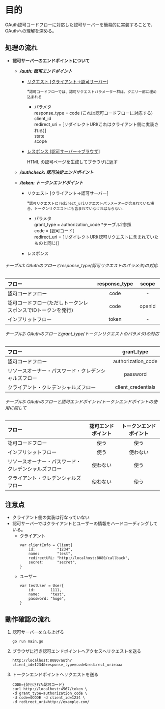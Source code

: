 
# 目的

OAuth認可コードフローに対応した認可サーバーを簡易的に実装することで、OAuthへの理解を深める。

## 処理の流れ

- **認可サーバーのエンドポイントについて**
  - ***/auth: 認可エンドポイント***
    - <u>リクエスト [クライアント->認可サーバー]</u>
      
      *`認可コードフローでは、認可リクエストパラメーター群は、クエリー部に埋め込まれる`
      
      - パラメタ  
      response_type = code (これは認可コードフローに対応する)  
      client_id  
      redirect_uri = [リダイレクトURI(これはクライアント側に実装される)]  
      state  
      scope  
    
    - <u>レスポンス [認可サーバー->ブラウザ]</u>
     
       HTML の認可ページを生成してブラウザに返す
      
  - ***/authcheck: 認可決定エンドポイント***


  - ***/token: トークンエンドポイント***
    - リクエスト [クライアント->認可サーバー]
      
      
    
      *`認可リクエストにredirect_uriリクエストパラメーターが含まれていた場合、トークンリクエストにも含まれていなければならない.`
    
      - パラメタ  
      grant_type = authorization_code *テーブル2参照  
      code = [認可コード]  
      redirect_uri = [リダイレクトURI(認可リクエストに含まれていたものと同じ)]  
      
    - レスポンス

  
###### テーブル1: OAuthのフローとresponse_type(認可リクエストのパラメタ)の対応
| フロー | response_type | scope　|
| :--- | :---: |:---:|
| 認可コードフロー | code | - |
| 認可コードフロー(ただしトークンレスポンスでIDトークンを発行)| code | openid  |
| インプリットフロー | token | - |
 

###### テーブル2: OAuthのフローとgrant_type(トークンリクエストのパラメタ)の対応
| フロー | grant_type |
| :--- | :---: |
| 認可コードフロー | authorization_code |
| リソースオーナー・パスワード・クレデンシャルズフロー | password |
| クライアント・クレデンシャルズフロー | client_credentials |


###### テーブル3: OAuthのフローと認可エンドポイント/トークンエンドポイントの使用に関して

| フロー | 認可エンドポイント | トークンエンドポイント　|
| :--- | :---: | :---: |
| 認可コードフロー | 使う | 使う |
| インプリシットフロー | 使う | 使わない |
| リソースオーナー・パスワード・クレデンシャルズフロー | 使わない | 使う |
| クライアント・クレデンシャルズフロー | 使わない | 使う |



## 注意点

- クライアント側の実装は行なっていない
- 認可サーバーではクライアントとユーザーの情報をハードコーディングしている。
  - クライアント
    ```
    var clientInfo = Client{
        id:          "1234",
        name:        "test",
        redirectURL: "http://localhost:8080/callback",
        secret:      "secret",
    }
    ```
  - ユーザー
    ```
    var testUser = User{
        id:       1111,
        name:     "test",
        password: "hoge",
    }
    ```

## 動作確認の流れ

1. 認可サーバーを立ち上げる
   ```
   go run main.go
   ```
 
2. ブラウザに行き認可エンドポイントへアクセスへリクエストを送る
   ```
   http://localhost:8080/auth?client_id=1234&response_type=code&redirect_uri=aaa
   ```
   
   
   
3. トークンエンドポイントへリクエストを送る

   ```
   CODE={発行された認可コード}
   curl http://localhost:4567/token \
   -d grant_type=authorization_code \
   -d code=$CODE -d client_id=1234 \
   -d redirect_uri=http://example.com/
   ```